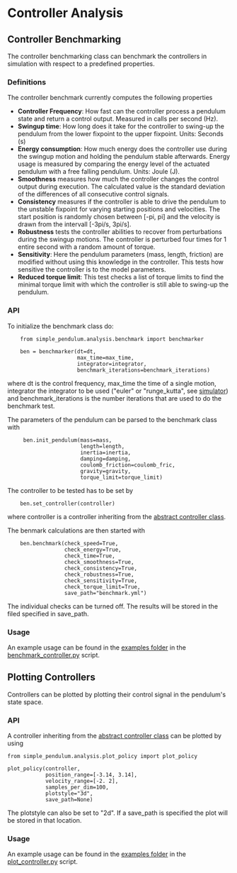 # Controller Analysis

## Controller Benchmarking

The controller benchmarking class can benchmark the controllers in simulation with respect to a predefined properties.

### Definitions

The controller benchmark currently computes the following properties

- **Controller Frequency**: How fast can the controller process a pendulum state and return a control output. Measured in calls per second (Hz).
- **Swingup time**: How long does it take for the controller to swing-up the pendulum from the lower fixpoint to the upper fixpoint. Units: Seconds (s)
- **Energy consumption**: How much energy does the controller use during the swingup motion and holding the pendulum stable afterwards. Energy usage is measured by comparing the energy level of the actuated pendulum with a free falling pendulum. Units: Joule (J).
- **Smoothness** measures how much the controller changes the control output during execution. The calculated value is the standard deviation of the differences of all consecutive control signals.
- **Consistency** measures if the controller is able to drive the pendulum to the unstable fixpoint for varying starting positions and velocities. The start position is randomly chosen between [-pi, pi] and the velocity is drawn from the intervall [-3pi/s, 3pi/s].
- **Robustness** tests the controller abilities to recover from perturbations during the swingup motions. The controller is perturbed four times for 1 entire second with a random amount of torque.
- **Sensitivity**: Here the pendulum parameters (mass, length, friction) are modified without using this knowledge in the controller. This tests how sensitive the controller is to the model parameters.
- **Reduced torque limit**: This test checks a list of torque limits to find the minimal torque limit with which the controller is still able to swing-up the pendulum.

### API

To initialize the benchmark class do:

        from simple_pendulum.analysis.benchmark import benchmarker

        ben = benchmarker(dt=dt,
                          max_time=max_time,
                          integrator=integrator,
                          benchmark_iterations=benchmark_iterations)

where dt is the control frequency, max_time the time of a single motion, integrator the integrator to be used ("euler" or "runge_kutta", see [simulator](../simulation)) and benchmark_iterations is the number iterations that are used to do the benchmark test.

The parameters of the pendulum can be parsed to the benchmark class with

         ben.init_pendulum(mass=mass,
                           length=length,
                           inertia=inertia,
                           damping=damping,
                           coulomb_friction=coulomb_fric,
                           gravity=gravity,
                           torque_limit=torque_limit)

The controller to be tested has to be set by

        ben.set_controller(controller)

where controller is a controller inheriting from the [abstract controller class](software/python/simple_pendulum/controllers/abstract_controller.py).

The benmark calculations are then started with

        ben.benchmark(check_speed=True,
                      check_energy=True,
                      check_time=True,
                      check_smoothness=True,
                      check_consistency=True,
                      check_robustness=True,
                      check_sensitivity=True,
                      check_torque_limit=True,
                      save_path="benchmark.yml")

The individual checks can be turned off. The results will be stored in the filed specified in save_path.

### Usage

An example usage can be found in the [examples folder](../../examples) in the [benchmark_controller.py](../../examples/benchmark_controller.py) script.

## Plotting Controllers

Controllers can be plotted by plotting their control signal in the pendulum's state space.

### API

A controller inheriting from the [abstract controller class](software/python/simple_pendulum/controllers/abstract_controller.py) can be plotted by using

    from simple_pendulum.analysis.plot_policy import plot_policy

    plot_policy(controller,
                position_range=[-3.14, 3.14],
                velocity_range=[-2. 2],
                samples_per_dim=100,
                plotstyle="3d",
                save_path=None)

The plotstyle can also be set to "2d". If a save_path is specified the plot will be stored in that location.


### Usage

An example usage can be found in the [examples folder](../../examples) in the [plot_controller.py](../../examples/benchmark_controller.py) script.
